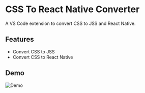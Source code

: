 # CSS To React Native Converter

A VS Code extension to convert CSS to JSS and React Native.

## Features

- Convert CSS to JSS
- Convert CSS to React Native

## Demo

![Demo](https://raw.githubusercontent.com/jobayer977/vscode-css-to-rn/main/demo.gif)
